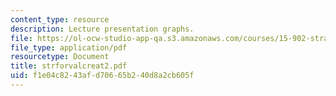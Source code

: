 ```yaml
---
content_type: resource
description: Lecture presentation graphs.
file: https://ol-ocw-studio-app-qa.s3.amazonaws.com/courses/15-902-strategic-management-i-fall-2006/f1e04c8243afd70665b240d8a2cb605f_strforvalcreat2.pdf
file_type: application/pdf
resourcetype: Document
title: strforvalcreat2.pdf
uid: f1e04c82-43af-d706-65b2-40d8a2cb605f
---
```

